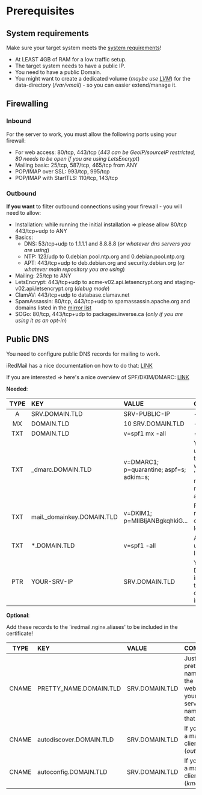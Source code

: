 # Prerequisites


## System requirements

Make sure your target system meets the [system requirements](https://docs.iredmail.org/install.iredmail.on.debian.ubuntu.html)!

  - At LEAST 4GB of RAM for a low traffic setup.
  - The target system needs to have a public IP.
  - You need to have a public Domain.
  - You might want to create a dedicated volume (_maybe use [LVM](https://linuxconfig.org/linux-lvm-logical-volume-manager)_) for the data-directory (_/var/vmail_) - so you can easier extend/manage it.

## Firewalling

### Inbound

For the server to work, you must allow the following ports using your firewall:

  - For web access: 80/tcp, 443/tcp (_443 can be GeoIP/sourceIP restricted, 80 needs to be open if you are using LetsEncrypt_)
  - Mailing basic: 25/tcp, 587/tcp, 465/tcp from ANY
  - POP/IMAP over SSL: 993/tcp, 995/tcp
  - POP/IMAP with StartTLS: 110/tcp, 143/tcp

### Outbound

**If you want** to filter outbound connections using your firewall - you will need to allow:

- Installation: while running the initial installation => please allow 80/tcp 443/tcp+udp to ANY
- Basics:
  - DNS: 53/tcp+udp to 1.1.1.1 and 8.8.8.8 (_or whatever dns servers you are using_)
  - NTP: 123/udp to 0.debian.pool.ntp.org and 0.debian.pool.ntp.org
  - APT: 443/tcp+udp to deb.debian.org and security.debian.org (_or whatever main repository you are using_)
- Mailing: 25/tcp to ANY
- LetsEncrypt: 443/tcp+udp to acme-v02.api.letsencrypt.org and staging-v02.api.letsencrypt.org (_debug mode_)
- ClamAV: 443/tcp+udp to database.clamav.net
- SpamAssassin: 80/tcp, 443/tcp+udp to spamassassin.apache.org and domains listed in the [mirror list](https://spamassassin.apache.org/updates/MIRRORED.BY)
- SOGo: 80/tcp, 443/tcp+udp to packages.inverse.ca (_only if you are using it as an opt-in_)

## Public DNS

You need to configure public DNS records for mailing to work.

iRedMail has a nice documentation on how to do that: [LINK](https://docs.iredmail.org/setup.dns.html)

If you are interested => here's a nice overview of SPF/DKIM/DMARC: [LINK](https://seanthegeek.net/459/demystifying-dmarc/)

**Needed**:

| TYPE | KEY                             | VALUE                                          | COMMENT                                                                                                                                                                                                                                       |
|:----:|:--------------------------------|:-----------------------------------------------|:----------------------------------------------------------------------------------------------------------------------------------------------------------------------------------------------------------------------------------------------|
|  A   |  SRV.DOMAIN.TLD                 | SRV-PUBLIC-IP                                  | -                                                                                                                                                                                                                                             |
|  MX  | DOMAIN.TLD                 | 10 SRV.DOMAIN.TLD                              | -                                                                                                                                                                                                                                             |
| TXT  | DOMAIN.TLD                 | v=spf1 mx -all                                 | -                                                                                                                                                                                                                                             |
| TXT  | _dmarc.DOMAIN.TLD          | v=DMARC1; p=quarantine; aspf=s; adkim=s;       | You can also add a dedicated mail user to receive DMARC reports. See the 'overview' above for details. It would then look like this: 'v=DMARC1; p=quarantine; rua=mailto:ADDRESS@DOMAIN.TLD; ruf=mailto:ADDRESS@DOMAIN.TLD; aspf=s; adkim=s;' |
| TXT  | mail._domainkey.DOMAIN.TLD | v=DKIM1; p=MIIBIjANBgkqhkiG...                 | Replace the value by YOUR DKIM record! To manage domain-specific dkim-records - use the scripts located at: '/usr/local/sbin/iredmail'                                                                                                        |
| TXT  | *.DOMAIN.TLD               | v=spf1 -all                                    | Any domain/subdomain that is not used to send mails, should IMPLICITLY DENY any senders!                                                                                                                                                      |
| PTR  | YOUR-SRV-IP | SRV.DOMAIN.TLD | You cannot set a PTR record in your DNS-Panel/management! Your internet provider/hoster has to do that. Bigger hosters will give you an option for this in their managment interface.                                                         |

**Optional**:

Add these records to the 'iredmail.nginx.aliases' to be included in the certificate!

| TYPE | KEY                         | VALUE                                       | COMMENT                                                                                                                                                |
|:----:|:----------------------------|:--------------------------------------------|:-------------------------------------------------------------------------------------------------------------------------------------------------------|
|  CNAME | PRETTY_NAME.DOMAIN.TLD      | SRV.DOMAIN.TLD                              | Just a pretty name for the webmail if your server-name isn't that nice                                                                                 |
|  CNAME | autodiscover.DOMAIN.TLD     | SRV.DOMAIN.TLD                      | If you use a mail-client (_outlook_)                                                                                                                   |
|  CNAME | autoconfig.DOMAIN.TLD       | SRV.DOMAIN.TLD                      | If you use a mail-client (_kmail, ..._)                                                                                                                |
